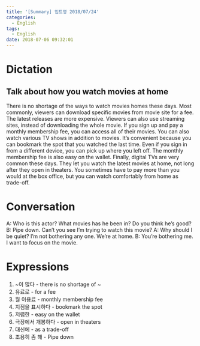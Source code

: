 ```yaml
---
title: '[Summary] 입트영 2018/07/24'
categories:
  - English
tags:
  - English
date: 2018-07-06 09:32:01
---
```


# Dictation

## Talk about how you watch movies at home

There is no shortage of the ways to watch movies homes these days. Most commonly, viewers can download specific movies from movie site for a fee. The latest releases are more expensive. Viewers can also use streaming sites, instead of downloading the whole movie. If you sign up and pay a monthly membership fee, you can access all of their movies. You can also watch various TV shows in addition to movies. It’s convenient because you can bookmark the spot that you watched the last time. Even if you sign in from a different device, you can pick up where you left off. The monthly membership fee is also easy on the wallet. Finally, digital TVs are very common these days. They let you watch the latest movies at home, not long after they open in theaters. You sometimes have to pay more than you would at the box office, but you can watch comfortably from home as trade-off.

# Conversation

A: Who is this actor? What movies has he been in? Do you think he’s good?
B: Pipe down. Can’t you see I’m trying to watch this movie?
A: Why should I be quiet? I’m not bothering any one. We’re at home.
B: You’re bothering me. I want to focus on the movie.

# Expressions

1. ~이 많다 - there is no shortage of ~
2. 유료로 - for a fee
3. 월 이용료 - monthly membership fee
4. 지점을 표시하다 - bookmark the spot
5. 저렴한 - easy on the wallet
6. 극장에서 개봉하다 - open in theaters
7. 대신에 - as a trade-off
8. 조용히 좀 해 - Pipe down